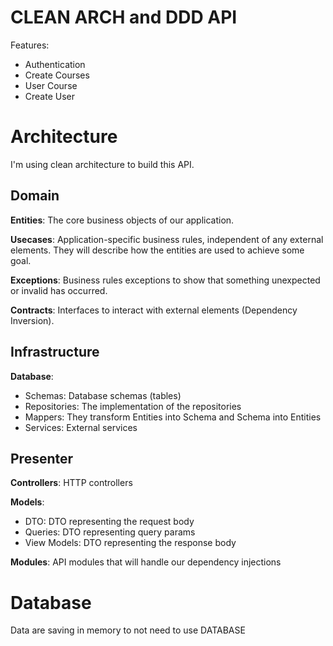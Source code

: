 # CLEAN ARCH and DDD API

Features:
- Authentication
- Create Courses
- User Course
- Create User

# Architecture

I'm using clean architecture to build this API.

## Domain

**Entities**: The core business objects of our application.

**Usecases**: Application-specific business rules, independent of any external elements. They will describe how the entities are used to achieve some goal.

**Exceptions**: Business rules exceptions to show that something unexpected or invalid has occurred.

**Contracts**: Interfaces to interact with external elements (Dependency Inversion).

## Infrastructure

**Database**:
- Schemas: Database schemas (tables)
- Repositories: The implementation of the repositories
- Mappers: They transform Entities into Schema and Schema into Entities
- Services: External services

## Presenter

**Controllers**: HTTP controllers

**Models**: 
- DTO: DTO representing the request body
- Queries: DTO representing query params
- View Models: DTO representing the response body

**Modules**: API modules that will handle our dependency injections

# Database

Data are saving in memory to not need to use DATABASE
